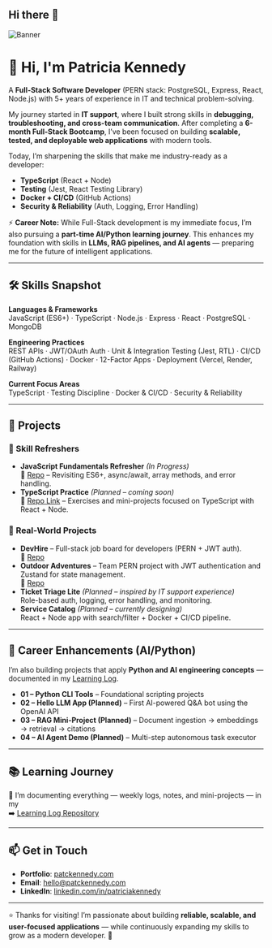 ## Hi there 👋
![Banner](https://github.com/patckennedy/branding-assets/raw/main/assets/banner_github.png)

# 👋 Hi, I'm Patricia Kennedy  

A **Full-Stack Software Developer** (PERN stack: PostgreSQL, Express, React, Node.js) with 5+ years of experience in IT and technical problem-solving.  

My journey started in **IT support**, where I built strong skills in **debugging, troubleshooting, and cross-team communication**. After completing a **6-month Full-Stack Bootcamp**, I’ve been focused on building **scalable, tested, and deployable web applications** with modern tools.  

Today, I’m sharpening the skills that make me industry-ready as a developer:  
- **TypeScript** (React + Node)  
- **Testing** (Jest, React Testing Library)  
- **Docker + CI/CD** (GitHub Actions)  
- **Security & Reliability** (Auth, Logging, Error Handling)  

⚡ **Career Note:** While Full-Stack development is my immediate focus, I’m also pursuing a **part-time AI/Python learning journey**. This enhances my foundation with skills in **LLMs, RAG pipelines, and AI agents** — preparing me for the future of intelligent applications.

---

## 🛠 Skills Snapshot  

**Languages & Frameworks**  
JavaScript (ES6+) · TypeScript · Node.js · Express · React · PostgreSQL · MongoDB  

**Engineering Practices**  
REST APIs · JWT/OAuth Auth · Unit & Integration Testing (Jest, RTL) · CI/CD (GitHub Actions) · Docker · 12-Factor Apps · Deployment (Vercel, Render, Railway)  

**Current Focus Areas**  
TypeScript · Testing Discipline · Docker & CI/CD · Security & Reliability  

---

## 📂 Projects  

### 🔄 Skill Refreshers  
- **JavaScript Fundamentals Refresher** *(In Progress)*  
  🔗 [Repo](https://github.com/patckennedy/javascript-refresher) – Revisiting ES6+, async/await, array methods, and error handling.  
- **TypeScript Practice** *(Planned – coming soon)*  
  🔗 [Repo Link](#) – Exercises and mini-projects focused on TypeScript with React + Node.  

### 🚀 Real-World Projects  
- **DevHire** – Full-stack job board for developers (PERN + JWT auth).  
  🔗 [Repo](https://github.com/patckennedy/devhire-job-portal)  
- **Outdoor Adventures** – Team PERN project with JWT authentication and Zustand for state management.  
  🔗 [Repo](https://github.com/patckennedy/outdoor-adventures)  
- **Ticket Triage Lite** *(Planned – inspired by IT support experience)*  
  Role-based auth, logging, error handling, and monitoring.  
- **Service Catalog** *(Planned – currently designing)*  
  React + Node app with search/filter + Docker + CI/CD pipeline.  

---

## 🌟 Career Enhancements (AI/Python)  
I’m also building projects that apply **Python and AI engineering concepts** — documented in my [Learning Log](https://github.com/patckennedy/learning-log).  

- **01 – Python CLI Tools** – Foundational scripting projects  
- **02 – Hello LLM App (Planned)** – First AI-powered Q&A bot using the OpenAI API  
- **03 – RAG Mini-Project (Planned)** – Document ingestion → embeddings → retrieval → citations  
- **04 – AI Agent Demo (Planned)** – Multi-step autonomous task executor  

---

## 📚 Learning Journey  

📖 I’m documenting everything — weekly logs, notes, and mini-projects — in my  
➡️ [Learning Log Repository](https://github.com/patckennedy/learning-log)  

---

## 📫 Get in Touch  

- **Portfolio**: [patckennedy.com](https://patckennedy.com)  
- **Email**: [hello@patckennedy.com](mailto:hello@patckennedy.com)  
- **LinkedIn**: [linkedin.com/in/patriciakennedy](https://linkedin.com/in/patriciakennedy)  

---

⭐ Thanks for visiting! I’m passionate about building **reliable, scalable, and user-focused applications** — while continuously expanding my skills to grow as a modern developer. 🚀  
